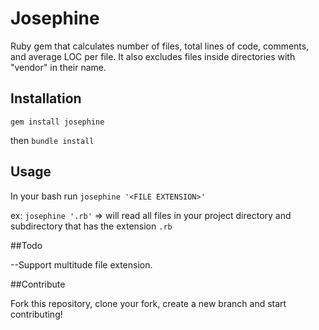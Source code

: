 # Josephine

Ruby gem that calculates number of files, total lines of code, comments, and average LOC per file.
It also excludes files inside directories with "vendor" in their name.

## Installation

 `gem install josephine`

 then `bundle install`

## Usage

In your bash run `josephine '<FILE EXTENSION>'`

ex: `josephine '.rb'` => will read all files in your project directory and subdirectory that has the extension `.rb`

##Todo

--Support multitude file extension.

##Contribute

Fork this repository, clone your fork, create a new branch and start contributing!
